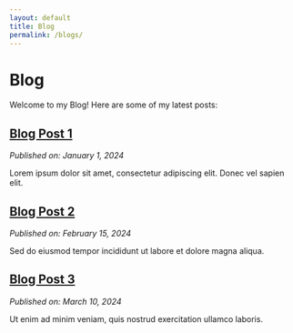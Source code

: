 ```yaml
---
layout: default
title: Blog
permalink: /blogs/
---
```


# Blog

Welcome to my Blog! Here are some of my latest posts:

## [Blog Post 1](#)

*Published on: January 1, 2024*

Lorem ipsum dolor sit amet, consectetur adipiscing elit. Donec vel sapien elit.

## [Blog Post 2](#)

*Published on: February 15, 2024*

Sed do eiusmod tempor incididunt ut labore et dolore magna aliqua.

## [Blog Post 3](#)

*Published on: March 10, 2024*

Ut enim ad minim veniam, quis nostrud exercitation ullamco laboris.